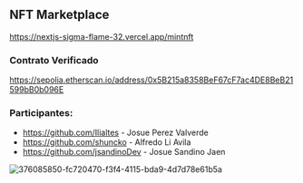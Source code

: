 ## NFT Marketplace

https://nextjs-sigma-flame-32.vercel.app/mintnft


### Contrato Verificado
https://sepolia.etherscan.io/address/0x5B215a8358BeF67cF7ac4DE8BeB21599bB0b096E

### Participantes:
- https://github.com/Ilialtes - Josue Perez Valverde
- https://github.com/shuncko - Alfredo Li Avila
- https://github.com/jsandinoDev - Josue Sandino Jaen




![376085850-fc720470-f3f4-4115-bda9-4d7d78e61b5a](https://github.com/user-attachments/assets/8fb4d750-68a2-49d8-94ea-47a7690a7ad7)
